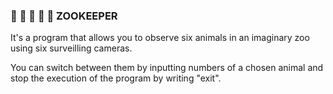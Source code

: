 ### :lion: :zebra: :elephant: :tiger: :giraffe: ZOOKEEPER

It's a program that allows you to observe six animals in an imaginary zoo using six surveilling cameras.

You can switch between them by inputting numbers of a chosen animal and stop the execution of the program by writing "exit".
